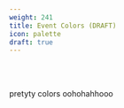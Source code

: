 ```yaml
---
weight: 241
title: Event Colors (DRAFT)
icon: palette
draft: true
---
```


<br></br>

pretyty colors oohohahhooo
